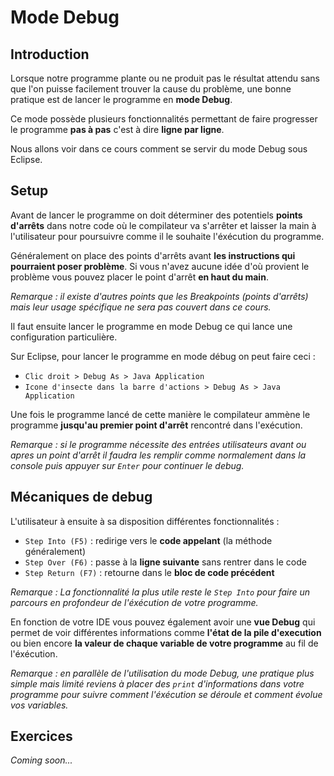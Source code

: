 # Mode Debug

## Introduction

Lorsque notre programme plante ou ne produit pas le résultat attendu sans que l'on puisse facilement trouver la cause du problème, une bonne pratique est de lancer le programme en **mode Debug**.

Ce mode possède plusieurs fonctionnalités permettant de faire progresser le programme **pas à pas** c'est à dire **ligne par ligne**.

Nous allons voir dans ce cours comment se servir du mode Debug sous Eclipse.

## Setup

Avant de lancer le programme on doit déterminer des potentiels **points d'arrêts** dans notre code où le compilateur va s'arrêter et laisser la main à l'utilisateur pour poursuivre comme il le souhaite l'éxécution du programme.

Généralement on place des points d'arrêts avant **les instructions qui pourraient poser problème**. Si vous n'avez aucune idée d'où provient le problème vous pouvez placer le point d'arrêt **en haut du main**.

_Remarque : il existe d'autres points que les Breakpoints (points d'arrêts) mais leur usage spécifique ne sera pas couvert dans ce cours._

Il faut ensuite lancer le programme en mode Debug ce qui lance une configuration particulière.

Sur Eclipse, pour lancer le programme en mode débug on peut faire ceci :

- `Clic droit > Debug As > Java Application`
- `Icone d'insecte dans la barre d'actions > Debug As > Java Application`

Une fois le programme lancé de cette manière le compilateur ammène le programme **jusqu'au premier point d'arrêt** rencontré dans l'exécution.

_Remarque : si le programme nécessite des entrées utilisateurs avant ou apres un point d'arrêt il faudra les remplir comme normalement dans la console puis appuyer sur `Enter` pour continuer le debug._

## Mécaniques de debug

L'utilisateur à ensuite à sa disposition différentes fonctionnalités :

- `Step Into (F5)` : redirige vers le **code appelant** (la méthode généralement)
- `Step Over (F6)` : passe à la **ligne suivante** sans rentrer dans le code
- `Step Return (F7)` : retourne dans le **bloc de code précédent**

_Remarque : La fonctionnalité la plus utile reste le `Step Into` pour faire un parcours en profondeur de l'éxécution de votre programme._

En fonction de votre IDE vous pouvez également avoir une **vue Debug** qui permet de voir différentes informations comme **l'état de la pile d'execution** ou bien encore **la valeur de chaque variable de votre programme** au fil de l'éxécution.

_Remarque : en parallèle de l'utilisation du mode Debug, une pratique plus simple mais limité reviens à placer des `print` d'informations dans votre programme pour suivre comment l'éxécution se déroule et comment évolue vos variables._

## Exercices

_Coming soon..._
